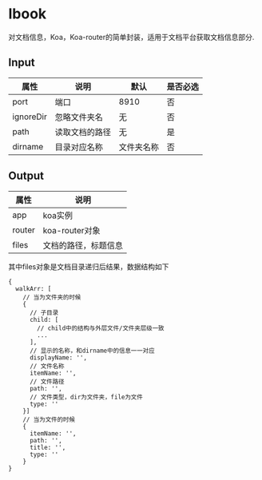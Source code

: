 # Ibook

对文档信息，Koa，Koa-router的简单封装，适用于文档平台获取文档信息部分.

## Input

|属性|说明|默认|是否必选
|---|---|---|---
|port|端口|8910|否
|ignoreDir|忽略文件夹名|无|否
|path|读取文档的路径|无|是
|dirname|目录对应名称|文件夹名称|否

## Output

|属性|说明|
|---|---|
|app|koa实例
|router|koa-router对象|
|files|文档的路径，标题信息|

其中files对象是文档目录递归后结果，数据结构如下
```
{
  walkArr: [
    // 当为文件夹的时候
    {
      // 子目录
      child: [
        // child中的结构与外层文件/文件夹层级一致
        ...
      ],
      // 显示的名称，和dirname中的信息一一对应
      displayName: '',
      // 文件名称
      itemName: '',
      // 文件路径
      path: '',
      // 文件类型，dir为文件夹，file为文件
      type: ''
    }]
    // 当为文件的时候
    {
      itemName: '',
      path: '',
      title: '',
      type: ''
    }
}
```
